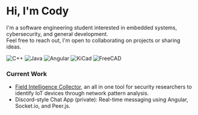 # Hi, I'm Cody

I'm a software engineering student interested in embedded systems, cybersecurity, and general development.  
Feel free to reach out, I'm open to collaborating on projects or sharing ideas.

![C++](https://img.shields.io/badge/C++-00599C?style=flat&logo=c%2B%2B&logoColor=white)
![Java](https://img.shields.io/badge/Java-ED8B00?style=flat&logo=openjdk&logoColor=white)
![Angular](https://img.shields.io/badge/Angular-DD0031?style=flat&logo=angular&logoColor=white)
![KiCad](https://img.shields.io/badge/KiCad-314CB0?style=flat&logo=kicad&logoColor=white)
![FreeCAD](https://img.shields.io/badge/FreeCAD-005CAD?style=flat&logo=freecad&logoColor=white)

### Current Work

* [Field Intelligence Collector](https://github.com/codyaj/FieldIntelligenceCollector), an all in one tool for security researchers to identify IoT devices through network pattern analysis.
* Discord-style Chat App (private): Real-time messaging using Angular, Socket.io, and Peer.js.
